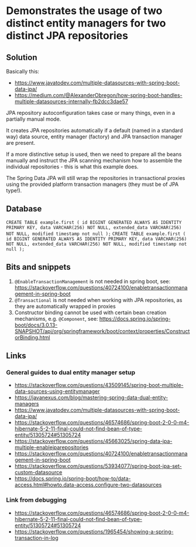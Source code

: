 # Demonstrates the usage of two distinct entity managers for two distinct JPA repositories

## Solution
Basically this: 
- https://www.javatodev.com/multiple-datasources-with-spring-boot-data-jpa/
- https://medium.com/@AlexanderObregon/how-spring-boot-handles-multiple-datasources-internally-fb2dcc3dae57

JPA repository autoconfiguration takes case or many things, even in a partially manual mode.

It creates JPA repositories automatically if a default (named in a standard way) data source, entity manager (factory) and JPA transaction manager are present.

If a more distinctive setup is used, then we need to prepare all the beans manually and instruct the JPA scanning mechanism how to assemble the individual repositories - this is what this example does.

The Spring Data JPA will still wrap the repositories in transactional proxies using the provided platform transaction managers (they must be of JPA type!).

## Database
`
CREATE TABLE example.first (
  id BIGINT GENERATED ALWAYS AS IDENTITY PRIMARY KEY,
  data VARCHAR(256) NOT NULL,
  extended_data VARCHAR(256) NOT NULL,
  modified timestamp not null
);
`
`
CREATE TABLE example.first (
id BIGINT GENERATED ALWAYS AS IDENTITY PRIMARY KEY,
data VARCHAR(256) NOT NULL,
extended_data VARCHAR(256) NOT NULL,
modified timestamp not null
);
`

## Bits and snippets
1. `@EnableTransactionManagement` is not needed in spring boot, see: https://stackoverflow.com/questions/40724100/enabletransactionmanagement-in-spring-boot
2. `@Transactional` is not needed when working with JPA repositories, as they are automatically wrapped in proxies
3. Constructor binding cannot be used with certain bean creation mechanisms, e.g. `@Component`, see: https://docs.spring.io/spring-boot/docs/3.0.13-SNAPSHOT/api/org/springframework/boot/context/properties/ConstructorBinding.html

## Links
### General guides to dual entity manager setup
- https://stackoverflow.com/questions/43509145/spring-boot-multiple-data-sources-using-entitymanager
- https://javanexus.com/blog/mastering-spring-data-dual-entity-managers
- https://www.javatodev.com/multiple-datasources-with-spring-boot-data-jpa/
- https://stackoverflow.com/questions/46574686/spring-boot-2-0-0-m4-hibernate-5-2-11-final-could-not-find-bean-of-type-entity/51305724#51305724
- https://stackoverflow.com/questions/45663025/spring-data-jpa-multiple-enablejparepositories
- https://stackoverflow.com/questions/40724100/enabletransactionmanagement-in-spring-boot
- https://stackoverflow.com/questions/53934077/spring-boot-jpa-set-custom-datasource
- https://docs.spring.io/spring-boot/how-to/data-access.html#howto.data-access.configure-two-datasources

### Link from debugging
- https://stackoverflow.com/questions/46574686/spring-boot-2-0-0-m4-hibernate-5-2-11-final-could-not-find-bean-of-type-entity/51305724#51305724
- https://stackoverflow.com/questions/1965454/showing-a-spring-transaction-in-log
